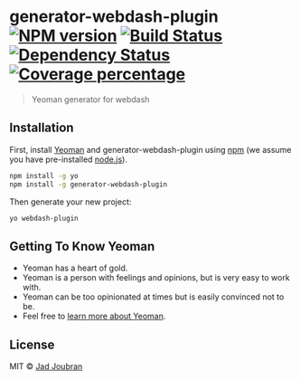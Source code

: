 # generator-webdash-plugin [![NPM version][npm-image]][npm-url] [![Build Status][travis-image]][travis-url] [![Dependency Status][daviddm-image]][daviddm-url] [![Coverage percentage][coveralls-image]][coveralls-url]
> Yeoman generator for webdash

## Installation

First, install [Yeoman](http://yeoman.io) and generator-webdash-plugin using [npm](https://www.npmjs.com/) (we assume you have pre-installed [node.js](https://nodejs.org/)).

```bash
npm install -g yo
npm install -g generator-webdash-plugin
```

Then generate your new project:

```bash
yo webdash-plugin
```

## Getting To Know Yeoman

 * Yeoman has a heart of gold.
 * Yeoman is a person with feelings and opinions, but is very easy to work with.
 * Yeoman can be too opinionated at times but is easily convinced not to be.
 * Feel free to [learn more about Yeoman](http://yeoman.io/).

## License

MIT © [Jad Joubran](https://jadjoubran.io)


[npm-image]: https://badge.fury.io/js/generator-webdash-plugin.svg
[npm-url]: https://npmjs.org/package/generator-webdash-plugin
[travis-image]: https://travis-ci.org/jadjoubran/generator-webdash-plugin.svg?branch=master
[travis-url]: https://travis-ci.org/jadjoubran/generator-webdash-plugin
[daviddm-image]: https://david-dm.org/jadjoubran/generator-webdash-plugin.svg?theme=shields.io
[daviddm-url]: https://david-dm.org/jadjoubran/generator-webdash-plugin
[coveralls-image]: https://coveralls.io/repos/jadjoubran/generator-webdash-plugin/badge.svg
[coveralls-url]: https://coveralls.io/r/jadjoubran/generator-webdash-plugin

